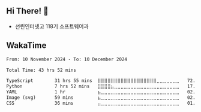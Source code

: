 ## Hi There! 👋

-   선린인터넷고 118기 소프트웨어과

<!-- ## Github Stats

![Github Stats](https://github-readme-stats.vercel.app/api/top-langs/?username=NY0510&theme=tokyonight&hide_border=true&layout=compact)
-->

## WakaTime
<!--START_SECTION:waka-->

```txt
From: 10 November 2024 - To: 10 December 2024

Total Time: 43 hrs 52 mins

TypeScript        31 hrs 55 mins  ⣿⣿⣿⣿⣿⣿⣿⣿⣿⣿⣿⣿⣿⣿⣿⣿⣿⣿⣀⣀⣀⣀⣀⣀⣀   72.24 %
Python            7 hrs 52 mins   ⣿⣿⣿⣿⣦⣀⣀⣀⣀⣀⣀⣀⣀⣀⣀⣀⣀⣀⣀⣀⣀⣀⣀⣀⣀   17.82 %
YAML              1 hr            ⣦⣀⣀⣀⣀⣀⣀⣀⣀⣀⣀⣀⣀⣀⣀⣀⣀⣀⣀⣀⣀⣀⣀⣀⣀   02.28 %
Image (svg)       59 mins         ⣦⣀⣀⣀⣀⣀⣀⣀⣀⣀⣀⣀⣀⣀⣀⣀⣀⣀⣀⣀⣀⣀⣀⣀⣀   02.26 %
CSS               36 mins         ⣤⣀⣀⣀⣀⣀⣀⣀⣀⣀⣀⣀⣀⣀⣀⣀⣀⣀⣀⣀⣀⣀⣀⣀⣀   01.39 %
```

<!--END_SECTION:waka-->


